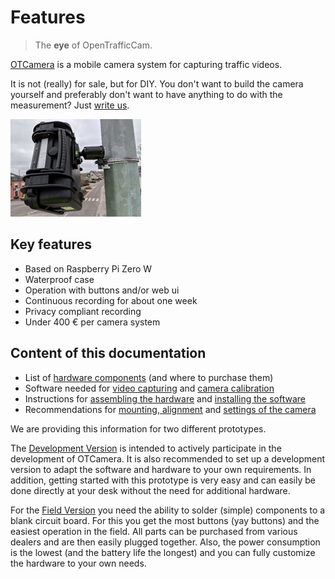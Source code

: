 # Features

> The **eye** of OpenTrafficCam.

[OTCamera](https://github.com/OpenTrafficCam/OTCamera) is a mobile camera system for capturing traffic videos.

It is not (really) for sale, but for DIY.
You don't want to build the camera yourself and preferably don't want to have anything to do with the measurement?
Just [write us](mailto:team@opentrafficcam.org).

<!-- TODO: #54 Higher resolution image -->

![OTCamera](OTCamera.png)

## Key features

* Based on Raspberry Pi Zero W
* Waterproof case
* Operation with buttons and/or web ui
* Continuous recording for about one week
* Privacy compliant recording
* Under 400 € per camera system

## Content of this documentation

* List of [hardware components](https://opentrafficcam.org/OTCamera/Components/hardware/) (and where to purchase them)
* Software needed for [video capturing](https://opentrafficcam.org/OTCamera/Components/capture/) and [camera calibration](https://opentrafficcam.org/OTCamera/Howto/calibrate/)
* Instructions for [assembling the hardware](https://opentrafficcam.org/OTCamera/Howto/assemble/) and [installing the software](https://opentrafficcam.org/OTCamera/Howto/install/)
* Recommendations for [mounting, alignment](https://opentrafficcam.org/OTCamera/Howto/mount_camera/) and [settings of the camera](https://opentrafficcam.org/OTCamera/Howto/settings/)

<!-- TODO #55 reduce number of prototypes -->

We are providing this information for two different prototypes.

The [Development Version](/contribute/otcamera) is intended to actively participate in the development of OTCamera.
It is also recommended to set up a development version to adapt the software and hardware to your own requirements.
In addition, getting started with this prototype is very easy and can easily be done directly at your desk without the need for additional hardware.

For the [Field Version](gettingstarted/requirements.md) you need the ability to solder (simple) components to a blank circuit board.
For this you get the most buttons (yay buttons) and the easiest operation in the field.
All parts can be purchased from various dealers and are then easily plugged together.
Also, the power consumption is the lowest (and the battery life the longest) and you can fully customize the hardware to your own needs.
